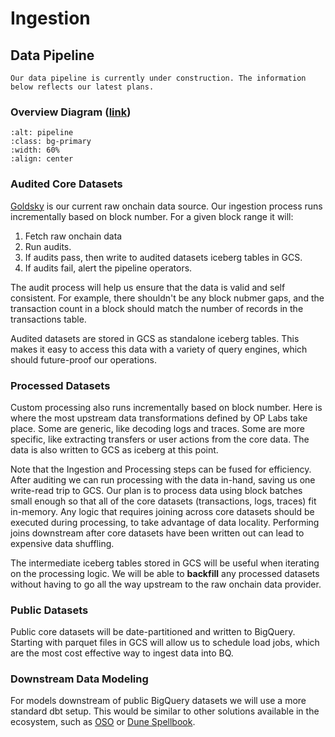 # Ingestion

## Data Pipeline

```{warning}
Our data pipeline is currently under construction. The information below reflects our latest plans.
```

### Overview Diagram ([link](https://excalidraw.com/#json=1MWxonIgxwWNA5xGOLJuk,W2_v6uGd8zfk_yln9cno6w))

```{image} oplabs-data-pipeline.png
:alt: pipeline
:class: bg-primary
:width: 60%
:align: center
```


### Audited Core Datasets

[Goldsky](https://docs.goldsky.com/) is our current raw onchain data source. Our ingestion process
runs incrementally based on block number. For a given block range it will:
1. Fetch raw onchain data
2. Run audits.
3. If audits pass, then write to audited datasets iceberg tables in GCS.
4. If audits fail, alert the pipeline operators. 

The audit process will help us ensure that the data is valid and self consistent. For example,
there shouldn't be any block nubmer gaps, and the transaction count in a block should match
the number of records in the transactions table. 

Audited datasets are stored in GCS as standalone iceberg tables. This makes it easy to access this
data with a variety of query engines, which should future-proof our operations. 

### Processed Datasets

Custom processing also runs incrementally based on block number. Here is where the most upstream
data transformations defined by OP Labs take place. Some are generic, like decoding logs and traces.
Some are more specific, like extracting transfers or user actions from the core data. The data is
also written to GCS as iceberg at this point.

Note that the Ingestion and Processing steps can be fused for efficiency. After auditing we can
run processing with the data in-hand, saving us one write-read trip to GCS. Our plan is to process
data using block batches small enough so that all of the core datasets (transactions, logs, traces)
fit in-memory. Any logic that requires joining across core datasets should be executed during
processing, to take advantage of data locality.  Performing joins downstream after core datasets have
been written out can lead to expensive data shuffling.

The intermediate iceberg tables stored in GCS will be useful when iterating on the processing logic.
We will be able to **backfill** any processed datasets without having to go all the way upstream to
the raw onchain data provider.

### Public Datasets

Public core datasets will be date-partitioned and written to BigQuery. Starting with parquet files
in GCS will allow us to schedule load jobs, which are the most cost effective way to ingest data
into BQ. 

### Downstream Data Modeling

For models downstream of public BigQuery datasets we will use a more standard dbt setup. This
would be similar to other solutions available in the ecosystem, such as [OSO](https://docs.opensource.observer/docs/how-oso-works/architecture#dbt-pipeline) or [Dune Spellbook](https://github.com/duneanalytics/spellbook).
